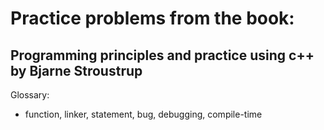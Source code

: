 # Practice problems from the book:
## Programming principles and practice using c++ by Bjarne Stroustrup
Glossary:
- function, linker, statement, bug, debugging, compile-time
